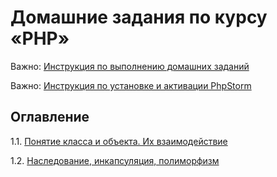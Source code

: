 # Домашние задания по курсу «PHP»

Важно: [Инструкция по выполнению домашних заданий](homework.md)

Важно: [Инструкция по установке и активации PhpStorm](phpstorm-installation.md)

## Оглавление

1.1. [Понятие класса и объекта. Их взаимодействие](./hw-1/)

1.2. [Наследование, инкапсуляция, полиморфизм](./hw-2/)

<!-- 1.3. [Трейты, перегрузка, магия](/003-magic)

2.1. [Базы данных, SQLite](/004-db)

2.2. [Тестирование](/005-testing) -->
